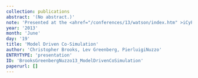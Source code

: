 ```yaml
---
collection: publications
abstract: '(No abstract.)'
note: 'Presented at the <ahref="/conferences/13/watson/index.htm" >iCyPhyJune 2013 F2F Mid Year Review, IBM YorktownHeights: June 18 &amp; 19, 2013</a>.'
year: '2013'
month: 'June'
day: '19'
title: 'Model Driven Co-Simulation'
author: 'Christopher Brooks, Lev Greenberg, PierluigiNuzzo'
ENTRYTYPE: 'presentation'
ID: 'BrooksGreenbergNuzzo13_ModelDrivenCoSimulation'
paperurl: []
---
```

